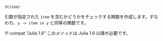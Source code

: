```
∋(item)
```

引数が指定された `item` を含むかどうかをチェックする関数を作成します。すなわち、`y -> item in y` と同等の関数です。

!!! compat "Julia 1.6"
    このメソッドは Julia 1.6 以降が必要です。

